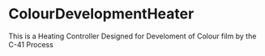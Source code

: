# ColourDevelopmentHeater
This is a Heating Controller Designed for Develoment of Colour film by the C-41 Process
